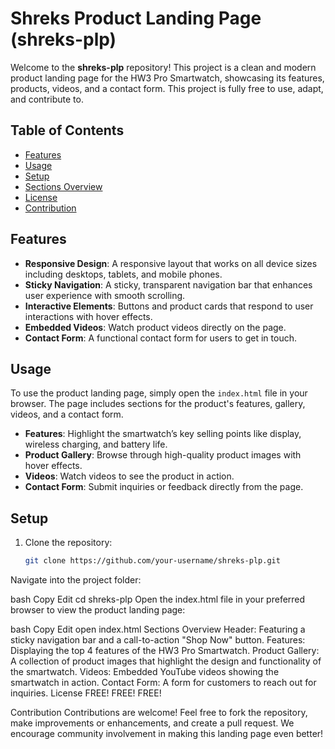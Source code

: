 # Shreks Product Landing Page (shreks-plp)

Welcome to the **shreks-plp** repository! This project is a clean and modern product landing page for the HW3 Pro Smartwatch, showcasing its features, products, videos, and a contact form. This project is fully free to use, adapt, and contribute to.

## Table of Contents
- [Features](#features)
- [Usage](#usage)
- [Setup](#setup)
- [Sections Overview](#sections-overview)
- [License](#license)
- [Contribution](#contribution)

## Features

- **Responsive Design**: A responsive layout that works on all device sizes including desktops, tablets, and mobile phones.
- **Sticky Navigation**: A sticky, transparent navigation bar that enhances user experience with smooth scrolling.
- **Interactive Elements**: Buttons and product cards that respond to user interactions with hover effects.
- **Embedded Videos**: Watch product videos directly on the page.
- **Contact Form**: A functional contact form for users to get in touch.

## Usage

To use the product landing page, simply open the `index.html` file in your browser. The page includes sections for the product's features, gallery, videos, and a contact form.

- **Features**: Highlight the smartwatch’s key selling points like display, wireless charging, and battery life.
- **Product Gallery**: Browse through high-quality product images with hover effects.
- **Videos**: Watch videos to see the product in action.
- **Contact Form**: Submit inquiries or feedback directly from the page.

## Setup

1. Clone the repository:
   ```bash
   git clone https://github.com/your-username/shreks-plp.git
Navigate into the project folder:

bash
Copy
Edit
cd shreks-plp
Open the index.html file in your preferred browser to view the product landing page:

bash
Copy
Edit
open index.html
Sections Overview
Header: Featuring a sticky navigation bar and a call-to-action "Shop Now" button.
Features: Displaying the top 4 features of the HW3 Pro Smartwatch.
Product Gallery: A collection of product images that highlight the design and functionality of the smartwatch.
Videos: Embedded YouTube videos showing the smartwatch in action.
Contact Form: A form for customers to reach out for inquiries.
License
FREE! FREE! FREE!

Contribution
Contributions are welcome! Feel free to fork the repository, make improvements or enhancements, and create a pull request. We encourage community involvement in making this landing page even better!
